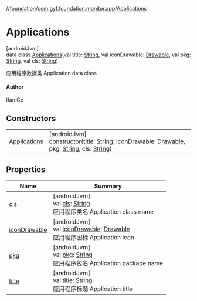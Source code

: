 //[foundation](../../../index.md)/[com.gyf.foundation.monitor.app](../index.md)/[Applications](index.md)

# Applications

[androidJvm]\
data class [Applications](index.md)(val title: [String](https://kotlinlang.org/api/core/kotlin-stdlib/kotlin/-string/index.html), val iconDrawable: [Drawable](https://developer.android.com/reference/kotlin/android/graphics/drawable/Drawable.html), val pkg: [String](https://kotlinlang.org/api/core/kotlin-stdlib/kotlin/-string/index.html), val cls: [String](https://kotlinlang.org/api/core/kotlin-stdlib/kotlin/-string/index.html))

应用程序数据类 Application data class

#### Author

Ifan.Ge

## Constructors

| | |
|---|---|
| [Applications](-applications.md) | [androidJvm]<br>constructor(title: [String](https://kotlinlang.org/api/core/kotlin-stdlib/kotlin/-string/index.html), iconDrawable: [Drawable](https://developer.android.com/reference/kotlin/android/graphics/drawable/Drawable.html), pkg: [String](https://kotlinlang.org/api/core/kotlin-stdlib/kotlin/-string/index.html), cls: [String](https://kotlinlang.org/api/core/kotlin-stdlib/kotlin/-string/index.html)) |

## Properties

| Name | Summary |
|---|---|
| [cls](cls.md) | [androidJvm]<br>val [cls](cls.md): [String](https://kotlinlang.org/api/core/kotlin-stdlib/kotlin/-string/index.html)<br>应用程序类名 Application class name |
| [iconDrawable](icon-drawable.md) | [androidJvm]<br>val [iconDrawable](icon-drawable.md): [Drawable](https://developer.android.com/reference/kotlin/android/graphics/drawable/Drawable.html)<br>应用程序图标 Application icon |
| [pkg](pkg.md) | [androidJvm]<br>val [pkg](pkg.md): [String](https://kotlinlang.org/api/core/kotlin-stdlib/kotlin/-string/index.html)<br>应用程序包名 Application package name |
| [title](title.md) | [androidJvm]<br>val [title](title.md): [String](https://kotlinlang.org/api/core/kotlin-stdlib/kotlin/-string/index.html)<br>应用程序标题 Application title |